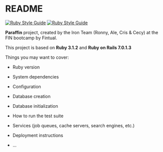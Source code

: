 # README
[![Ruby Style Guide](https://img.shields.io/badge/code_style-rubocop-brightgreen.svg)](https://github.com/rubocop/rubocop)  [![Ruby Style Guide](https://img.shields.io/badge/code_style-community-brightgreen.svg)](https://rubystyle.guide)

**Paraffin** project, created by the Iron Team (Ronny, Ale, Cris & Cecy) at the FIN bootcamp by Fintual.

This project is based on **Ruby 3.1.2** and **Ruby on Rails 7.0.1.3**

Things you may want to cover:

* Ruby version

* System dependencies

* Configuration

* Database creation

* Database initialization

* How to run the test suite

* Services (job queues, cache servers, search engines, etc.)

* Deployment instructions

* ...
